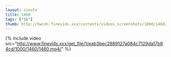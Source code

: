 ```yaml
--- 
layout: sieutv
title: 1460
tags: ["1k"]
thumb: http://hwcdn.finevids.xxx/contents/videos_screenshots/1000/1460/preview.mp4.jpg
---
```

{% include video src="http://www.finevids.xxx/get_file/1/eab3bec2889127a084c7129da17b84cd/1000/1460/1460.mp4/" %} 
